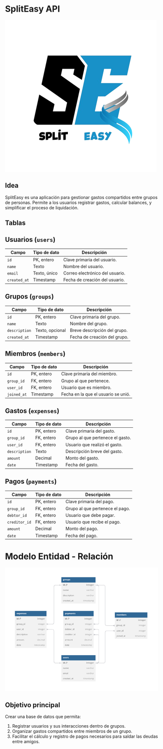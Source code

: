 # SplitEasy API

![Logo](images/logo.png)
## Idea
SplitEasy es una aplicación para gestionar gastos compartidos entre grupos de personas. Permite a los usuarios registrar gastos, calcular balances, y simplificar el proceso de liquidación.

## Tablas

## Usuarios (`users`)
| Campo         | Tipo de dato       | Descripción                            |
|---------------|--------------------|----------------------------------------|
| `id`          | PK, entero         | Clave primaria del usuario.            |
| `name`        | Texto              | Nombre del usuario.                    |
| `email`       | Texto, único       | Correo electrónico del usuario.        |
| `created_at`  | Timestamp          | Fecha de creación del usuario.         |

## Grupos (`groups`)
| Campo         | Tipo de dato       | Descripción                            |
|---------------|--------------------|----------------------------------------|
| `id`          | PK, entero         | Clave primaria del grupo.              |
| `name`        | Texto              | Nombre del grupo.                      |
| `description` | Texto, opcional    | Breve descripción del grupo.           |
| `created_at`  | Timestamp          | Fecha de creación del grupo.           |

## Miembros (`members`)
| Campo         | Tipo de dato       | Descripción                            |
|---------------|--------------------|----------------------------------------|
| `id`          | PK, entero         | Clave primaria del miembro.            |
| `group_id`    | FK, entero         | Grupo al que pertenece.                |
| `user_id`     | FK, entero         | Usuario que es miembro.                |
| `joined_at`   | Timestamp          | Fecha en la que el usuario se unió.    |

## Gastos (`expenses`)
| Campo         | Tipo de dato       | Descripción                            |
|---------------|--------------------|----------------------------------------|
| `id`          | PK, entero         | Clave primaria del gasto.              |
| `group_id`    | FK, entero         | Grupo al que pertenece el gasto.       |
| `user_id`     | FK, entero         | Usuario que realizó el gasto.          |
| `description` | Texto              | Descripción breve del gasto.           |
| `amount`      | Decimal            | Monto del gasto.                       |
| `date`        | Timestamp          | Fecha del gasto.                       |

## Pagos (`payments`)
| Campo         | Tipo de dato       | Descripción                            |
|---------------|--------------------|----------------------------------------|
| `id`          | PK, entero         | Clave primaria del pago.               |
| `group_id`    | FK, entero         | Grupo al que pertenece el pago.        |
| `debtor_id`   | FK, entero         | Usuario que debe pagar.                |
| `creditor_id` | FK, entero         | Usuario que recibe el pago.            |
| `amount`      | Decimal            | Monto del pago.                        |
| `date`        | Timestamp          | Fecha del pago.                        |

# Modelo Entidad - Relación

![ER](./images/ER.png)

## Objetivo principal
Crear una base de datos que permita:
1. Registrar usuarios y sus interacciones dentro de grupos.
2. Organizar gastos compartidos entre miembros de un grupo.
3. Facilitar el cálculo y registro de pagos necesarios para saldar las deudas entre amigos.
